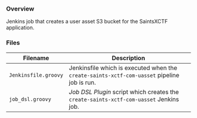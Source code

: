### Overview

Jenkins job that creates a user asset S3 bucket for the SaintsXCTF application.

### Files

| Filename                  | Description                                                                                   |
|---------------------------|-----------------------------------------------------------------------------------------------|
| `Jenkinsfile.groovy`      | Jenkinsfile which is executed when the `create-saints-xctf-com-uasset` pipeline job is run.   |
| `job_dsl.groovy`          | *Job DSL Plugin* script which creates the `create-saints-xctf-com-uasset` Jenkins job.        |